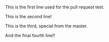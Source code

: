 This is the first line used for the pull request test.

This is the second line!

This is the third, special from the master.

And the final fourth line!!